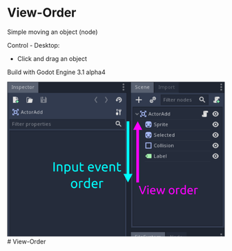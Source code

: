 # View-Order

Simple moving an object (node)

Control - Desktop:
- Click and drag an object


Build with Godot Engine 3.1 alpha4

![alt tag](https://github.com/Andevid/View-Order/blob/master/image/scene_view.png)# View-Order
